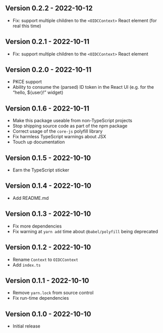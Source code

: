 ## Version 0.2.2 - 2022-10-12

- Fix: support multiple children to the `<OIDCContext>` React element (for real this time)

## Version 0.2.1 - 2022-10-11

- Fix: support multiple children to the `<OIDCContext>` React element

## Version 0.2.0 - 2022-10-11

- PKCE support
- Ability to consume the (parsed) ID token in the React UI (e.g. for the “hello, ${user}!” widget)

## Version 0.1.6 - 2022-10-11

- Make this package useable from non-TypeScript projects
- Stop shipping source code as part of the npm package
- Correct usage of the `core-js` polyfill library
- Fix harmless TypeScript warnings about JSX
- Touch up documentation

## Version 0.1.5 - 2022-10-10

- Earn the TypeScript sticker

## Version 0.1.4 - 2022-10-10

- Add README.md

## Version 0.1.3 - 2022-10-10

- Fix more dependencies
- Fix warning at `yarn add` time about `@babel/polyfill` being deprecated

## Version 0.1.2 - 2022-10-10

- Rename `Context` to `OIDCContext`
- Add `index.ts`

## Version 0.1.1 - 2022-10-10

- Remove `yarn.lock` from source control
- Fix run-time dependencies

## Version 0.1.0 - 2022-10-10

- Initial release
